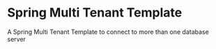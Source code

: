 # Spring Multi Tenant Template
A Spring Multi Tenant Template to connect to more than one database server
